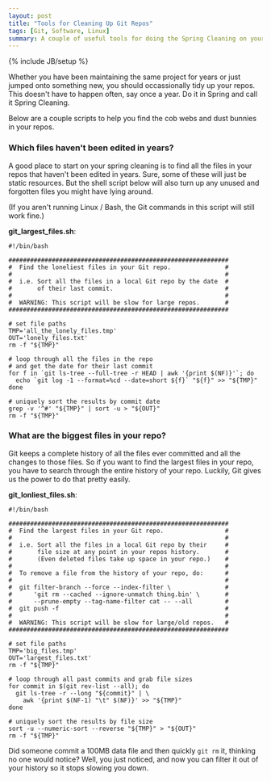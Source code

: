 ```yaml
---
layout: post
title: "Tools for Cleaning Up Git Repos"
tags: [Git, Software, Linux]
summary: A couple of useful tools for doing the Spring Cleaning on your old Git repos.
---
```

{% include JB/setup %}

Whether you have been maintaining the same project for years or just jumped onto something new, you should occassionally tidy up your repos. This doesn't have to happen often, say once a year. Do it in Spring and call it Spring Cleaning.

Below are a couple scripts to help you find the cob webs and dust bunnies in your repos.


### Which files haven't been edited in years?

A good place to start on your spring cleaning is to find all the files in your repos that haven't been edited in years. Sure, some of these will just be static resources. But the shell script below will also turn up any unused and forgotten files you might have lying around.

(If you aren't running Linux / Bash, the Git commands in this script will still work fine.)

**git_largest_files.sh**:

```shell
#!/bin/bash

#############################################################
#  Find the loneliest files in your Git repo.               #
#                                                           #
#  i.e. Sort all the files in a local Git repo by the date  #
#       of their last commit.                               #
#                                                           #
#  WARNING: This script will be slow for large repos.       #
#############################################################

# set file paths
TMP='all_the_lonely_files.tmp'
OUT='lonely_files.txt'
rm -f "${TMP}"

# loop through all the files in the repo
# and get the date for their last commit
for f in `git ls-tree --full-tree -r HEAD | awk '{print $(NF)}'`; do
  echo `git log -1 --format=%cd --date=short ${f}` "${f}" >> "${TMP}"
done

# uniquely sort the results by commit date
grep -v '^#' "${TMP}" | sort -u > "${OUT}"
rm -f "${TMP}"
```


### What are the biggest files in your repo?

Git keeps a complete history of all the files ever committed and all the changes to those files. So if you want to find the largest files in your repo, you have to search through the entire history of your repo. Luckily, Git gives us the power to do that pretty easily.

**git_lonliest_files.sh**:

```shell
#!/bin/bash

#############################################################
#  Find the largest files in your Git repo.                 #
#                                                           #
#  i.e. Sort all the files in a local Git repo by their     #
#       file size at any point in your repos history.       #
#       (Even deleted files take up space in your repo.)    #
#                                                           #
#  To remove a file from the history of your repo, do:      #
#                                                           #
#  git filter-branch --force --index-filter \               #
#      'git rm --cached --ignore-unmatch thing.bin' \       #
#      --prune-empty --tag-name-filter cat -- --all         #
#  git push -f                                              #
#                                                           #
#  WARNING: This script will be slow for large/old repos.   #
#############################################################

# set file paths
TMP='big_files.tmp'
OUT='largest_files.txt'
rm -f "${TMP}"

# loop through all past commits and grab file sizes
for commit in $(git rev-list --all); do
  git ls-tree -r --long "${commit}" | \
    awk '{print $(NF-1) "\t" $(NF)}' >> "${TMP}"
done

# uniquely sort the results by file size
sort -u --numeric-sort --reverse "${TMP}" > "${OUT}"
rm -f "${TMP}"

```

Did someone commit a 100MB data file and then quickly `git rm` it, thinking no one would notice? Well, you just noticed, and now you can filter it out of your history so it stops slowing you down.
